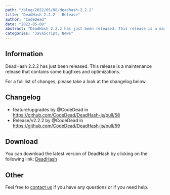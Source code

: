 ```yaml
---
path: "/blog/2022/05/08/deadhash-2.2.2"
title: "DeadHash 2.2.2 - Release"
author: "CodeDead"
date: "2022-05-08"
abstract: "DeadHash 2.2.2 has just been released. This release is a maintenance release that contains some bugfixes and optimizations..."
categories: "JavaScript, News"
---
```

## Information

DeadHash 2.2.2 has just been released. This release is a maintenance release that contains some bugfixes and optimizations.

For a full list of changes, please take a look at the changelog below.

## Changelog

* feature/upgrades by @CodeDead in https://github.com/CodeDead/DeadHash-js/pull/58
* Release/v2.2.2 by @CodeDead in https://github.com/CodeDead/DeadHash-js/pull/59

## Download

You can download the latest version of DeadHash by clicking on the following link:
[DeadHash](https://codedead.com/software/deadhash)

## Other

Feel free to [contact us](/contact) if you have any questions or if you need help.
